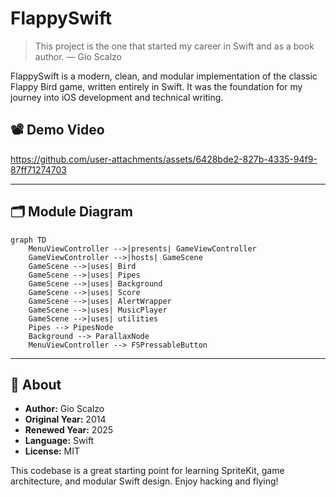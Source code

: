 # FlappySwift

> This project is the one that started my career in Swift and as a book author. — Gio Scalzo

FlappySwift is a modern, clean, and modular implementation of the classic Flappy Bird game, written entirely in Swift. It was the foundation for my journey into iOS development and technical writing.

## 📽️ Demo Video

https://github.com/user-attachments/assets/6428bde2-827b-4335-94f9-87ff71274703


---

## 🗂️ Module Diagram

```mermaid
graph TD
    MenuViewController -->|presents| GameViewController
    GameViewController -->|hosts| GameScene
    GameScene -->|uses| Bird
    GameScene -->|uses| Pipes
    GameScene -->|uses| Background
    GameScene -->|uses| Score
    GameScene -->|uses| AlertWrapper
    GameScene -->|uses| MusicPlayer
    GameScene -->|uses| utilities
    Pipes --> PipesNode
    Background --> ParallaxNode
    MenuViewController --> FSPressableButton
```

---

## 📝 About

- **Author:** Gio Scalzo
- **Original Year:** 2014
- **Renewed Year:** 2025
- **Language:** Swift
- **License:** MIT

This codebase is a great starting point for learning SpriteKit, game architecture, and modular Swift design. Enjoy hacking and flying! 
